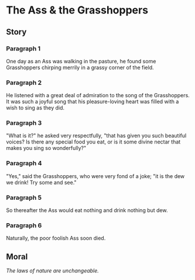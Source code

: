
# The Ass & the Grasshoppers

## Story


### Paragraph 1

One day as an Ass was walking in the pasture, he found some Grasshoppers chirping merrily in a grassy corner of the field.



### Paragraph 2

He listened with a great deal of admiration to the song of the Grasshoppers. It was such a joyful song that his pleasure-loving heart was filled with a wish to sing as they did.



### Paragraph 3

"What is it?" he asked very respectfully, "that has given you such beautiful voices? Is there any special food you eat, or is it some divine nectar that makes you sing so wonderfully?"



### Paragraph 4

"Yes," said the Grasshoppers, who were very fond of a joke; "it is the dew we drink! Try some and see."



### Paragraph 5

So thereafter the Ass would eat nothing and drink nothing but dew.



### Paragraph 6

Naturally, the poor foolish Ass soon died.



## Moral

_The laws of nature are unchangeable._


